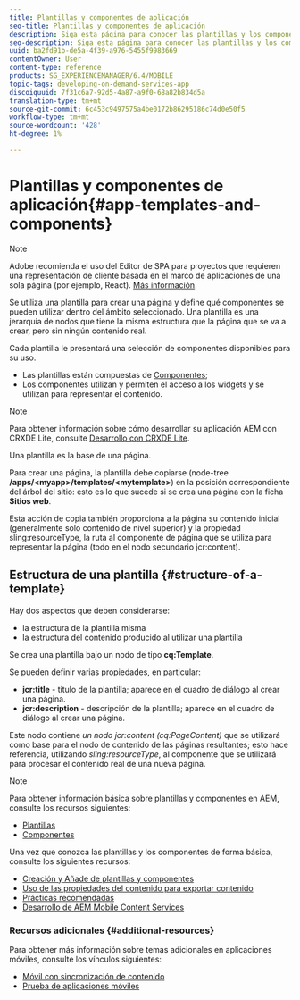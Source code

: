 ```yaml
---
title: Plantillas y componentes de aplicación
seo-title: Plantillas y componentes de aplicación
description: Siga esta página para conocer las plantillas y los componentes de la aplicación. Proporciona información detallada sobre la estructura de las plantillas.
seo-description: Siga esta página para conocer las plantillas y los componentes de la aplicación. Proporciona información detallada sobre la estructura de las plantillas.
uuid: ba2fd91b-de5a-4f39-a976-5455f9983669
contentOwner: User
content-type: reference
products: SG_EXPERIENCEMANAGER/6.4/MOBILE
topic-tags: developing-on-demand-services-app
discoiquuid: 7f31c6a7-92d5-4a87-a9f0-68a82b834d5a
translation-type: tm+mt
source-git-commit: 6c453c9497575a4be0172b86295186c74d0e50f5
workflow-type: tm+mt
source-wordcount: '428'
ht-degree: 1%

---
```



# Plantillas y componentes de aplicación{#app-templates-and-components}

>[!NOTE]
>
>Adobe recomienda el uso del Editor de SPA para proyectos que requieren una representación de cliente basada en el marco de aplicaciones de una sola página (por ejemplo, React). [Más información](/help/sites-developing/spa-overview.md).

Se utiliza una plantilla para crear una página y define qué componentes se pueden utilizar dentro del ámbito seleccionado. Una plantilla es una jerarquía de nodos que tiene la misma estructura que la página que se va a crear, pero sin ningún contenido real.

Cada plantilla le presentará una selección de componentes disponibles para su uso.

* Las plantillas están compuestas de [Componentes](/help/sites-developing/components.md);
* Los componentes utilizan y permiten el acceso a los widgets y se utilizan para representar el contenido.

>[!NOTE]
>
>Para obtener información sobre cómo desarrollar su aplicación AEM con CRXDE Lite, consulte [Desarrollo con CRXDE Lite](/help/sites-developing/developing-with-crxde-lite.md).

Una plantilla es la base de una página.

Para crear una página, la plantilla debe copiarse (node-tree **/apps/&lt;myapp>/templates/&lt;mytemplate>**) en la posición correspondiente del árbol del sitio: esto es lo que sucede si se crea una página con la ficha **Sitios web**.

Esta acción de copia también proporciona a la página su contenido inicial (generalmente solo contenido de nivel superior) y la propiedad sling:resourceType, la ruta al componente de página que se utiliza para representar la página (todo en el nodo secundario jcr:content).

## Estructura de una plantilla {#structure-of-a-template}

Hay dos aspectos que deben considerarse:

* la estructura de la plantilla misma
* la estructura del contenido producido al utilizar una plantilla

Se crea una plantilla bajo un nodo de tipo **cq:Template**.

Se pueden definir varias propiedades, en particular:

* **jcr:title** - título de la plantilla; aparece en el cuadro de diálogo al crear una página.
* **jcr:description** - descripción de la plantilla; aparece en el cuadro de diálogo al crear una página.

Este nodo contiene *un nodo jcr:content (cq:PageContent)* que se utilizará como base para el nodo de contenido de las páginas resultantes; esto hace referencia, utilizando *sling:resourceType*, al componente que se utilizará para procesar el contenido real de una nueva página.

>[!NOTE]
>
>Para obtener información básica sobre plantillas y componentes en AEM, consulte los recursos siguientes:
>
>* [Plantillas](/help/sites-developing/templates.md)
>* [Componentes](/help/sites-developing/components.md)

>



Una vez que conozca las plantillas y los componentes de forma básica, consulte los siguientes recursos:

* [Creación y Añade de plantillas y componentes](/help/mobile/mobile-ondemand-app-templates.md)
* [Uso de las propiedades del contenido para exportar contenido](/help/mobile/on-demand-content-properties-exporting.md)
* [Prácticas recomendadas  ](/help/mobile/best-practices-aem-mobile.md)
* [Desarrollo de AEM Mobile Content Services](/help/mobile/developing-content-services.md)

### Recursos adicionales {#additional-resources}

Para obtener más información sobre temas adicionales en aplicaciones móviles, consulte los vínculos siguientes:

* [Móvil con sincronización de contenido](/help/mobile/mobile-ondemand-contentsync.md)
* [Prueba de aplicaciones móviles](/help/mobile/develop-mobile-apps-testing.md)

